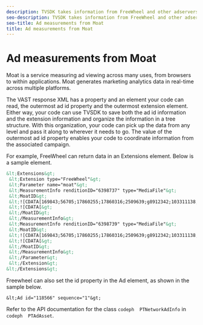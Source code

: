 ```yaml
---
description: TVSDK takes information from FreeWheel and other adservers providing VAST responses. FreeWheel provides, within VAST responses, information from the Moat service. The Moat service counts ad impressions with an accuracy that better shows that creatives capture or neglect an audience's interests.
seo-description: TVSDK takes information from FreeWheel and other adservers providing VAST responses. FreeWheel provides, within VAST responses, information from the Moat service. The Moat service counts ad impressions with an accuracy that better shows that creatives capture or neglect an audience's interests.
seo-title: Ad measurements from Moat
title: Ad measurements from Moat
---
```


# Ad measurements from Moat

Moat is a service measuring ad viewing across many uses, from browsers to within applications. Moat generates marketing analytics data in real-time across multiple platforms.

The VAST response XML has a property and an element your code can read, the outermost ad id property and the outermost extension element. Either way, your code can use TVSDK to save both the ad id information and the extension information and organize the information in a tree structure. With this organization, your code can pick up the data from any level and pass it along to wherever it needs to go. The value of the outermost ad id property enables your code to coordinate information from the associated campaign.

For example, FreeWheel can return data in an Extensions element. Below is a sample element.

```xml
&lt;Extensions&gt; 
 &lt;Extension type="FreeWheel"&gt; 
 &lt;Parameter name="moat"&gt; 
 &lt;MeasurementInfo renditionID="6398737" type="MediaFile"&gt; 
 &lt;MoatID&gt; 
 &lt;![CDATA[169843;56705;17860255;17860316;2509639;g8912342;103311138;g436558;530633]]]]&gt; 
 &lt;![CDATA[&gt; 
 &lt;/MoatID&gt; 
 &lt;/MeasurementInfo&gt; 
 &lt;MeasurementInfo renditionID="6398739" type="MediaFile"&gt; 
 &lt;MoatID&gt; 
 &lt;![CDATA[169843;56705;17860255;17860316;2509639;g8912342;103311138;g436558;530633]]]]&gt; 
 &lt;![CDATA[&gt; 
 &lt;/MoatID&gt; 
 &lt;/MeasurementInfo&gt; 
 &lt;/Parameter&gt; 
 &lt;/Extension&gt; 
&lt;/Extensions&gt;
```
Freewheel can also set the id property in the Ad element, as shown in the sample below.

```
&lt;Ad id="118566" sequence="1"&gt;
```
Refer to the API documentation for the class `codeph  PTNetworkAdInfo` in `codeph  PTAdAsset`.


